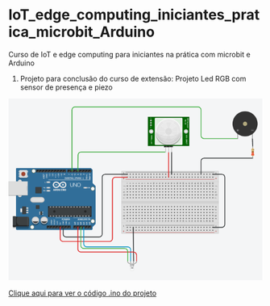 # IoT_edge_computing_iniciantes_pratica_microbit_Arduino
Curso de IoT e edge computing para iniciantes na prática com microbit e Arduino 

1) Projeto para conclusão do curso de extensão: Projeto Led RGB com sensor de presença e piezo
<img src = "Led_RGB.png">

<a href= "led_rgb_sensor_presenca.ino">Clique aqui para ver o código .ino do projeto
